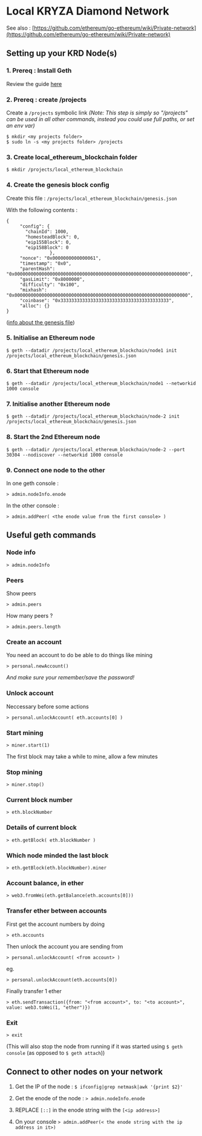 # Local KRYZA Diamond Network

See also : [https://github.com/ethereum/go-ethereum/wiki/Private-network](https://github.com/ethereum/go-ethereum/wiki/Private-network)


## Setting up your KRD Node(s)

### 1. Prereq : Install Geth

Review the guide [here](../fullnode.md)

### 2. Prereq : create /projects

Create a `/projects` symbolic link
*(Note:  This step is simply so "/projects" can be used in all other commands, instead you could use full paths, or set an env var)*

```
$ mkdir <my projects folder>
$ sudo ln -s <my projects folder> /projects
```

### 3. Create local\_ethereum\_blockchain folder

```
$ mkdir /projects/local_ethereum_blockchain
```

### 4. Create the genesis block config

Create this file :  `/projects/local_ethereum_blockchain/genesis.json`

With the following contents :

```
{
     "config": {
       "chainId": 1000,
       "homesteadBlock": 0,
       "eip155Block": 0,
       "eip158Block": 0
                },
     "nonce": "0x0000000000000061",
     "timestamp": "0x0",
     "parentHash": "0x0000000000000000000000000000000000000000000000000000000000000000",
     "gasLimit": "0x8000000",
     "difficulty": "0x100",
     "mixhash": "0x0000000000000000000000000000000000000000000000000000000000000000",
     "coinbase": "0x3333333333333333333333333333333333333333",
     "alloc": {}
}
```
([info about the genesis file](https://ethereum.stackexchange.com/a/2377/2040))

### 5. Initialise an Ethereum node

```
$ geth --datadir /projects/local_ethereum_blockchain/node1 init /projects/local_ethereum_blockchain/genesis.json
```

### 6. Start that Ethereum node

```
$ geth --datadir /projects/local_ethereum_blockchain/node1 --networkid 1000 console
```

### 7. Initialise another Ethereum node

```
$ geth --datadir /projects/local_ethereum_blockchain/node-2 init /projects/local_ethereum_blockchain/genesis.json
```

### 8. Start the 2nd Ethereum node

```
$ geth --datadir /projects/local_ethereum_blockchain/node-2 --port 30304 --nodiscover --networkid 1000 console
```

### 9. Connect one node to the other

In one geth console :

```
> admin.nodeInfo.enode
```

In the other console :

```
> admin.addPeer( <the enode value from the first console> )
```


## Useful geth commands

### Node info

```
> admin.nodeInfo
```

### Peers

Show peers

```
> admin.peers
```

How many peers ?

```
> admin.peers.length
```

### Create an account

You need an account to do be able to do things like mining

```
> personal.newAccount()
```

*And make sure your remember/save the password!*

### Unlock account

Neccessary before some actions

```
> personal.unlockAccount( eth.accounts[0] )
```

### Start mining

```
> miner.start(1)
```

The first block may take a while to mine, allow a few minutes

### Stop mining

```
> miner.stop()
```

### Current block number

```
> eth.blockNumber
```

### Details of current block

```
> eth.getBlock( eth.blockNumber )
```


### Which node minded the last block

```
> eth.getBlock(eth.blockNumber).miner
```

### Account balance, in ether

```
> web3.fromWei(eth.getBalance(eth.accounts[0]))
```

### Transfer ether between accounts

First get the account numbers by doing

`> eth.accounts`

Then unlock the account you are sending from

`> personal.unlockAccount( <from account> )`

eg.

`> personal.unlockAccount(eth.accounts[0])`

Finally transfer 1 ether

```
> eth.sendTransaction({from: "<from account>", to: "<to account>", value: web3.toWei(1, "ether")})
```


### Exit

```
> exit
```

(This will also stop the node from running if it was started using `$ geth console` (as opposed to `$ geth attach`))



## Connect to other nodes on your network

1. Get the IP of the node : `$ ifconfig|grep netmask|awk '{print $2}'`

2. Get the enode of the node : `> admin.nodeInfo.enode`

3. REPLACE `[::]` in the enode string with the `[<ip address>]`

4. On your console `> admin.addPeer(< the enode string with the ip address in it>)`



